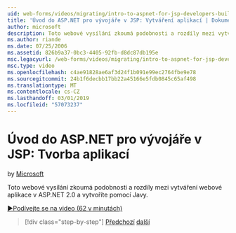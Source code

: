 ```yaml
---
uid: web-forms/videos/migrating/intro-to-aspnet-for-jsp-developers-building-applications
title: 'Úvod do ASP.NET pro vývojáře v JSP: Vytváření aplikací | Dokumentace Microsoftu'
author: microsoft
description: Toto webové vysílání zkoumá podobnosti a rozdíly mezi vytváření webové aplikace v ASP.NET 2.0 a vytvoříte pomocí Javy.
ms.author: riande
ms.date: 07/25/2006
ms.assetid: 826b9a37-0bc3-4405-92fb-d8dc87db195e
msc.legacyurl: /web-forms/videos/migrating/intro-to-aspnet-for-jsp-developers-building-applications
msc.type: video
ms.openlocfilehash: c4ae91828ae6af3d24f1b091e99ec2764fbe9e78
ms.sourcegitcommit: 24b1f6decbb17bb22a45166e5fdb0845c65af498
ms.translationtype: MT
ms.contentlocale: cs-CZ
ms.lasthandoff: 03/01/2019
ms.locfileid: "57073237"
---
```

<a name="intro-to-aspnet-for-jsp-developers-building-applications"></a>Úvod do ASP.NET pro vývojáře v JSP: Tvorba aplikací
====================
by [Microsoft](https://github.com/microsoft)

Toto webové vysílání zkoumá podobnosti a rozdíly mezi vytváření webové aplikace v ASP.NET 2.0 a vytvoříte pomocí Javy.

[&#9654;Podívejte se na video (62 v minutách)](https://channel9.msdn.com/Blogs/ASP-NET-Site-Videos/intro-to-aspnet-for-jsp-developers-building-applications)

> [!div class="step-by-step"]
> [Předchozí](intro-to-aspnet-for-jsp-developers-welcome-to-aspnet-20.md)
> [další](intro-to-aspnet-for-coldfusion-developers-adding-aspnet-to-your-repertoire.md)
